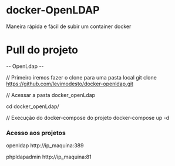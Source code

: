 # docker-OpenLDAP
Maneira rápida e fácil de subir um container docker


<h1>Pull do projeto</h1>

-- OpenLdap --

// Primeiro iremos fazer o clone para uma pasta local
git clone https://github.com/levimodesto/docker-openldap.git

// Acessar a pasta docker_openLdap

cd docker_openLdap/

// Execução do docker-compose do projeto
docker-compose up -d


<h3>Acesso aos projetos</h3>

openldap
http://ip_maquina:389

phpldapadmin
http://ip_maquina:81
